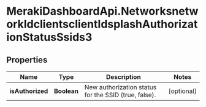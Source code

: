 # MerakiDashboardApi.NetworksnetworkIdclientsclientIdsplashAuthorizationStatusSsids3

## Properties
Name | Type | Description | Notes
------------ | ------------- | ------------- | -------------
**isAuthorized** | **Boolean** | New authorization status for the SSID (true, false). | [optional] 


